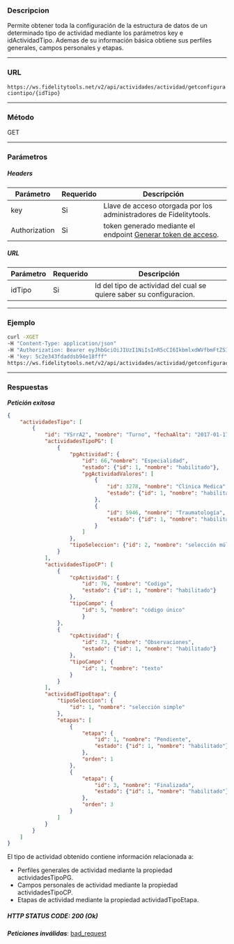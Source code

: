 ### Descripcion
Permite obtener toda la configuración de la estructura de datos de un determinado tipo de actividad
mediante los parámetros key e idActividadTipo. Ademas de su información básica obtiene sus perfiles generales, campos personales y etapas.
___

### URL
` https://ws.fidelitytools.net/v2/api/actividades/actividad/getconfiguraciontipo/{idTipo} `
___

### Método
GET
___
### Parámetros

##### Headers

|Parámetro |Requerido |Descripción                 |
|----------|----------|----------------------------|
| key         | Si		 | Llave de acceso otorgada por los administradores de Fidelitytools. |
| Authorization       | Si		 | token generado mediante el endpoint [Generar token de acceso](https://github.com/bebeto-fidelitytools/FidelitytoolsWS/blob/master/docs/autenticaci%C3%B3n.md). |

##### URL
|Parámetro |Requerido |Descripción                 |
|----------|----------|----------------------------|
| idTipo | Si | Id del tipo de actividad del cual se quiere saber su configuracion.|
___
### Ejemplo
```bash
curl -XGET 
-H "Content-Type: application/json" 
-H "Authorization: Bearer eyJhbGciOiJIUzI1NiIsInR5cCI6IkbmlxdWVfbmFtZSI6InVzZXJb25maWciLCJuYmYiOjE1NTYxMTk0MNjIwNTgwNywiaWF0IjoxNTU2MTE5NDA3LCJpczovL3dzLmZpZGVsaXR5dG9vbHMubmV0L3YyIiwiYXVkIjoiaHa2U2asdasdy5maWRlbGl0eXRvb2xzLm5ldC92MiJ9RDDpMHEB4SsmY0j87OcS5mbxe2XxSAY" 
-H "key: 5c2e343fdaddsb94e18fff" 
https://ws.fidelitytools.net/v2/api/actividades/actividad/getconfiguraciontipo/YSrrA2
```
___
### Respuestas
***Petición exitosa***
```json
{
    "actividadesTipo": [
        {
            "id": "YSrrA2", "nombre": "Turno", "fechaAlta": "2017-01-17T09:02:44.987",
            "actividadesTipoPG": [
                {
                    "pgActividad": {
                        "id": 66,"nombre": "Especialidad",
                        "estado": {"id": 1, "nombre": "habilitado"},
                        "pgActividadValores": [
                            {
                                "id": 3278, "nombre": "Clínica Medica",
                                "estado": {"id": 1, "nombre": "habilitado"}
                            },
                            {
                                "id": 5946, "nombre": "Traumatología",
                                "estado": {"id": 1, "nombre": "habilitado"}
                            }
                        ]
                    },
                    "tipoSeleccion": {"id": 2, "nombre": "selección múltiple"}
                }
            ],
            "actividadesTipoCP": [
                {
                    "cpActividad": {
                        "id": 76, "nombre": "Codigo",
                        "estado": {"id": 1, "nombre": "habilitado"}
                    },
                    "tipoCampo": {
                        "id": 5, "nombre": "código único"
                        }
                },
                {
                    "cpActividad": {
                        "id": 73, "nombre": "Observaciones",
                        "estado": {"id": 1, "nombre": "habilitado"}
                    },
                    "tipoCampo": {
                        "id": 1, "nombre": "texto"
                    }
                }
            ],
            "actividadTipoEtapa": {
                "tipoSeleccion": {
                    "id": 1, "nombre": "selección simple"
                },
                "etapas": [
                    {
                        "etapa": {
                            "id": 1, "nombre": "Pendiente",
                            "estado": {"id": 1, "nombre": "habilitado"}
                        },
                        "orden": 1
                    },
                    {
                        "etapa": {
                            "id": 3, "nombre": "Finalizada",
                            "estado": {"id": 1, "nombre": "habilitado"}
                        },
                        "orden": 3
                    }
                ]
            }
        }
    ]
}
```
El tipo de actividad obtenido contiene información relacionada a:
- Perfiles generales de actividad mediante la propiedad actividadesTipoPG.
- Campos personales de actividad mediante la propiedad actividadesTipoCP.
- Etapas de actividad mediante la propiedad actividadTipoEtapa.
##### HTTP STATUS CODE: 200 (Ok)

***Peticiones inválidas***: [bad_request](https://github.com/bebeto-fidelitytools/FidelitytoolsWS/blob/master/docs/actividades/bad_request.md)
 
